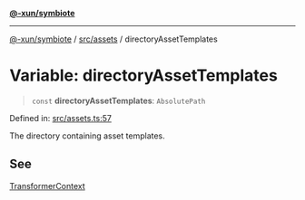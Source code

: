 [**@-xun/symbiote**](../../../README.md)

***

[@-xun/symbiote](../../../README.md) / [src/assets](../README.md) / directoryAssetTemplates

# Variable: directoryAssetTemplates

> `const` **directoryAssetTemplates**: `AbsolutePath`

Defined in: [src/assets.ts:57](https://github.com/Xunnamius/symbiote/blob/1ec1b7bdf126210dcfd31b34e7c9448cbcc26d1c/src/assets.ts#L57)

The directory containing asset templates.

## See

[TransformerContext](../type-aliases/TransformerContext.md)
